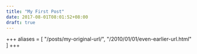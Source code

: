 ```yaml
---
title: "My First Post"
date: 2017-08-01T08:01:52+08:00
draft: true
---
```



+++
aliases = [
    "/posts/my-original-url/",
    "/2010/01/01/even-earlier-url.html"
]
+++
